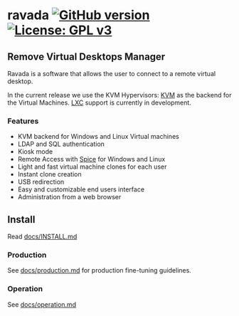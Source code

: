 # ravada [![GitHub version](https://img.shields.io/badge/version-0.2.2-brightgreen.svg)](https://github.com/frankiejol/ravada/releases) [![License: GPL v3](https://img.shields.io/badge/License-GPL%20v3-blue.svg)](https://github.com/frankiejol/ravada/blob/master/LICENSE)

## Remove Virtual Desktops Manager

Ravada is a software that allows the user to connect to a
remote virtual desktop.

In the current release we use the
KVM Hypervisors: [KVM](http://www.linux-kvm.org/) as the backend for the Virtual Machines.
 [LXC](https://linuxcontainers.org/) support is currently in development.

### Features

 * KVM backend for Windows and Linux Virtual machines
 * LDAP and SQL authentication
 * Kiosk mode
 * Remote Access with [Spice](http://www.spice-space.org/) for Windows and Linux
 * Light and fast virtual machine clones for each user
 * Instant clone creation
 * USB redirection
 * Easy and customizable end users interface
 * Administration from a web browser

## Install

Read [docs/INSTALL.md](https://github.com/UPC/ravada/blob/master/docs/INSTALL.md)


### Production

See [docs/production.md](https://github.com/UPC/ravada/blob/master/docs/production.md)
for production fine-tuning guidelines.

### Operation

See [docs/operation.md](https://github.com/UPC/ravada/blob/master/docs/operation.md)

